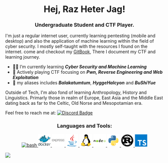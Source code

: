 <h1 align="center">Hej, Raz Heter Jag!</h1>
<h3 align="center">Undergraduate Student and CTF Player.</h3>   
   
   I'm just a regular internet user, currently learning pentesting (mobile and desktop) and also the application of machine learning within the field of cyber security. I mostly self-taught with the resources I found on the internet. come and checkout my [GitBook](https://hyggehalcyon.gitbook.io/page/whoami/about-me), There I document my CTF and learning journey.    
   
* 🧑‍🎓 I’m currently learning ***Cyber Security and Machine Learning***
* 🚩 Actively playing CTF focusing on ***Pwn, Reverse Engineering and Web Exploitation***
* 🦜 my aliases includes ***Balakatumtum***, ***HyggeHalcyon*** and ***BuShiYue***

Outside of Tech, I'm also fond of learning Anthropology, History and Linguistics. Primarly those in realm of Europe, East Asia and the Middle East dating back as far to the Celtic, Old Norse and Mesopotamian era.

Feel free to reach me at: [![Discord Badge](https://img.shields.io/badge/-Halcyon-5663F7?style=flat-roundedrectangle&logo=Discord&logoColor=white)](https://discord.com/Halcyon#0924)

<h3 align="center">Languages and Tools:</h3>
<p align="center"> <a href="https://www.gnu.org/software/bash/" target="_blank" rel="noreferrer"> <img src="https://www.vectorlogo.zone/logos/gnu_bash/gnu_bash-icon.svg" alt="bash" width="40" height="40"/> </a> <a href="https://www.docker.com/" target="_blank" rel="noreferrer"> <img src="https://raw.githubusercontent.com/devicons/devicon/master/icons/docker/docker-original-wordmark.svg" alt="docker" width="40" height="40"/> </a> <a href="https://expressjs.com" target="_blank" rel="noreferrer"> <img src="https://raw.githubusercontent.com/devicons/devicon/master/icons/express/express-original-wordmark.svg" alt="express" width="40" height="40"/> </a> <a href="https://www.java.com" target="_blank" rel="noreferrer"> <img src="https://raw.githubusercontent.com/devicons/devicon/master/icons/java/java-original.svg" alt="java" width="40" height="40"/> </a> <a href="https://www.linux.org/" target="_blank" rel="noreferrer"> <img src="https://raw.githubusercontent.com/devicons/devicon/master/icons/linux/linux-original.svg" alt="linux" width="40" height="40"/> </a> <a href="https://nodejs.org" target="_blank" rel="noreferrer"> <img src="https://raw.githubusercontent.com/devicons/devicon/master/icons/nodejs/nodejs-original-wordmark.svg" alt="nodejs" width="40" height="40"/> </a> <a href="https://www.python.org" target="_blank" rel="noreferrer"> <img src="https://raw.githubusercontent.com/devicons/devicon/master/icons/python/python-original.svg" alt="python" width="40" height="40"/> </a> <a href="https://www.rust-lang.org" target="_blank" rel="noreferrer"> <img src="https://raw.githubusercontent.com/devicons/devicon/master/icons/rust/rust-plain.svg" alt="rust" width="40" height="40"/> </a> <a href="https://www.typescriptlang.org/" target="_blank" rel="noreferrer"> <img src="https://raw.githubusercontent.com/devicons/devicon/master/icons/typescript/typescript-original.svg" alt="typescript" width="40" height="40"/> </a> </p

<a>
  <img align="center" src="https://github-readme-stats-sigma-five.vercel.app/api/top-langs/?username=hyggehalcyon&theme=tokyonight&hide_border=false&include_all_commits=false&count_private=false&layout=compact" />
</a>
